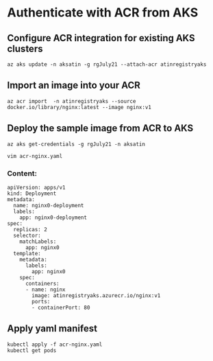 # Authenticate with ACR from AKS

## Configure ACR integration for existing AKS clusters
```
az aks update -n aksatin -g rgJuly21 --attach-acr atinregistryaks
```

## Import an image into your ACR
```
az acr import  -n atinregistryaks --source docker.io/library/nginx:latest --image nginx:v1
```

## Deploy the sample image from ACR to AKS
```
az aks get-credentials -g rgJuly21 -n aksatin
```

```
vim acr-nginx.yaml
```
### Content:
```
apiVersion: apps/v1
kind: Deployment
metadata:
  name: nginx0-deployment
  labels:
    app: nginx0-deployment
spec:
  replicas: 2
  selector:
    matchLabels:
      app: nginx0
  template:
    metadata:
      labels:
        app: nginx0
    spec:
      containers:
      - name: nginx
        image: atinregistryaks.azurecr.io/nginx:v1
        ports:
        - containerPort: 80
```

## Apply yaml manifest
```
kubectl apply -f acr-nginx.yaml
kubectl get pods
```
